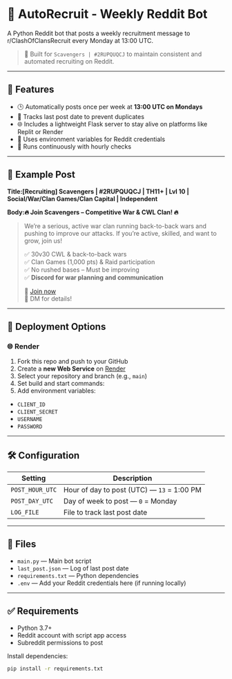 # 🤖 AutoRecruit - Weekly Reddit Bot

A Python Reddit bot that posts a weekly recruitment message to r/ClashOfClansRecruit every Monday at 13:00 UTC.

> 🔁 Built for `Scavengers | #2RUPQUQCJ` to maintain consistent and automated recruiting on Reddit.

---

## 📌 Features

- 🕒 Automatically posts once per week at **13:00 UTC on Mondays**
- 💾 Tracks last post date to prevent duplicates
- 🌐 Includes a lightweight Flask server to stay alive on platforms like Replit or Render
- 🔐 Uses environment variables for Reddit credentials
- 🔄 Runs continuously with hourly checks

---

## 📝 Example Post

**Title:[Recruiting] Scavengers | #2RUPQUQCJ | TH11+ | Lvl 10 | Social/War/Clan Games/Clan Capital | Independent**
>
**Body:🔥 **Join Scavengers – Competitive War & CWL Clan!** 🔥**
>   
> We’re a serious, active war clan running back-to-back wars and pushing to improve our attacks. If you’re active, skilled, and want to grow, join us!  
>
> ✅ 30v30 CWL & back-to-back wars  
> ✅ Clan Games (1,000 pts) & Raid participation  
> ✅ No rushed bases – Must be improving  
> ✅ **Discord for war planning and communication**  
>
> 🔗 [Join now](https://link.clashofclans.com/en?action=OpenClanProfile&tag=2RUPQUQCJ)  
> 💬 DM for details!

---

## 🚀 Deployment Options

### 🌐 Render

1. Fork this repo and push to your GitHub
2. Create a **new Web Service** on [Render](https://render.com/)
3. Select your repository and branch (e.g., `main`)
4. Set build and start commands:
5. Add environment variables:
- `CLIENT_ID`
- `CLIENT_SECRET`
- `USERNAME`
- `PASSWORD`

---

## 🛠️ Configuration

| Setting        | Description                                   |
|----------------|-----------------------------------------------|
| `POST_HOUR_UTC`| Hour of day to post (UTC) — `13` = 1:00 PM    |
| `POST_DAY_UTC` | Day of week to post — `0` = Monday            |
| `LOG_FILE`     | File to track last post date                  |

---

## 📂 Files

- `main.py` — Main bot script  
- `last_post.json` — Log of last post date  
- `requirements.txt` — Python dependencies  
- `.env` — Add your Reddit credentials here (if running locally)  

---

## ✅ Requirements

- Python 3.7+
- Reddit account with script app access
- Subreddit permissions to post

Install dependencies:
```bash
pip install -r requirements.txt
